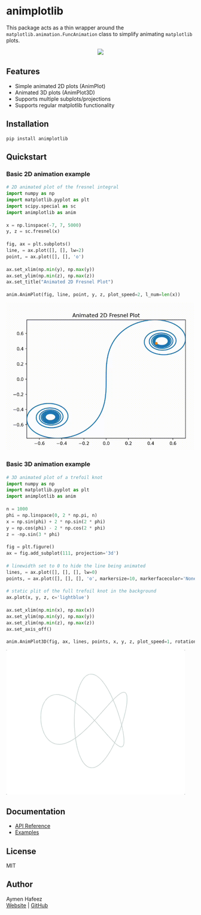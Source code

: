 # animplotlib

This package acts as a thin wrapper around the
`matplotlib.animation.FuncAnimation` class to simplify animating `matplotlib`
plots.

<!-- ![](examples/gifs/trefoil-knot.gif) -->

<center>
  <figure> 
    <img src="https://raw.githubusercontent.com/aymenhafeez/animplotlib/refs/heads/master/examples/gifs/lorenz_colour.gif" /> 
  </figure>
</center>

## Features

- Simple animated 2D plots (AnimPlot)
- Animated 3D plots (AnimPlot3D)
- Supports multiple subplots/projections
- Supports regular matplotlib functionality

## Installation

```
pip install animplotlib
```

## Quickstart

### Basic 2D animation example

```python
# 2D animated plot of the fresnel integral
import numpy as np
import matplotlib.pyplot as plt
import scipy.special as sc
import animplotlib as anim

x = np.linspace(-7, 7, 5000)
y, z = sc.fresnel(x)

fig, ax = plt.subplots()
line, = ax.plot([], [], lw=2)
point, = ax.plot([], [], 'o')

ax.set_xlim(np.min(y), np.max(y))
ax.set_ylim(np.min(z), np.max(z))
ax.set_title("Animated 2D Fresnel Plot")

anim.AnimPlot(fig, line, point, y, z, plot_speed=2, l_num=len(x))
```

![](examples/gifs/fresnel_2d.gif)

### Basic 3D animation example

```python
# 3D animated plot of a trefoil knot
import numpy as np
import matplotlib.pyplot as plt
import animplotlib as anim

n = 1000
phi = np.linspace(0, 2 * np.pi, n)
x = np.sin(phi) + 2 * np.sin(2 * phi)
y = np.cos(phi) - 2 * np.cos(2 * phi)
z = -np.sin(3 * phi)

fig = plt.figure()
ax = fig.add_subplot(111, projection='3d')

# linewidth set to 0 to hide the line being animated
lines, = ax.plot([], [], [], lw=0)
points, = ax.plot([], [], [], 'o', markersize=10, markerfacecolor='None',)

# static plit of the full trefoil knot in the background
ax.plot(x, y, z, c='lightblue')

ax.set_xlim(np.min(x), np.max(x))
ax.set_ylim(np.min(y), np.max(y))
ax.set_zlim(np.min(z), np.max(z))
ax.set_axis_off()

anim.AnimPlot3D(fig, ax, lines, points, x, y, z, plot_speed=1, rotation_speed=0.36, p_num=1)
```

![](examples/gifs/trefoil-knot.gif)

## Documentation

- [API Reference](https://github.com/aymenhafeez/animplotlib/blob/master/docs/API.md)
- [Examples](https://github.com/aymenhafeez/animplotlib/tree/master/examples)

## License

MIT

## Author

Aymen Hafeez  
[Website](https://aymenhafeez.github.io) |
[GitHub](https://github.com/aymenhafeez)
